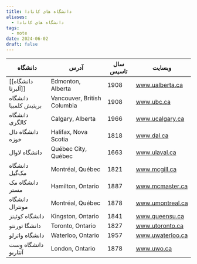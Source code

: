 ```yaml
---
title: دانشگاه های کانادا
aliases:
  - دانشگاه های کانادا
tags:
  - note
date: 2024-06-02
draft: false
---
```


| دانشگاه               | آدرس                        | سال تاسیس | وبسایت           |
| --------------------- | --------------------------- | --------- | ---------------- |
| [[دانشگاه آلبرتا]]    | Edmonton, Alberta           | 1908      | www.ualberta.ca  |
| دانشگاه بریتیش کلمبیا | Vancouver, British Columbia | 1908      | www.ubc.ca       |
| دانشگاه کالگری        | Calgary, Alberta            | 1966      | www.ucalgary.ca  |
| دانشگاه دال خوزه      | Halifax, Nova Scotia        | 1818      | www.dal.ca       |
| دانشگاه لاوال         | Québec City, Québec         | 1663      | www.ulaval.ca    |
| دانشگاه مک‌گیل        | Montréal, Québec            | 1821      | www.mcgill.ca    |
| دانشگاه مک مستر       | Hamilton, Ontario           | 1887      | www.mcmaster.ca  |
| دانشگاه مونترال       | Montréal, Québec            | 1878      | www.umontreal.ca |
| دانشگاه کوئینز        | Kingston, Ontario           | 1841      | www.queensu.ca   |
| دانشگا تورنتو         | Toronto, Ontario            | 1827      | www.utoronto.ca  |
| دانشگاه واترلو        | Waterloo, Ontario           | 1957      | www.uwaterloo.ca |
| دانشگاه وِست آنتاریو  | London, Ontario             | 1878      | www.uwo.ca       |
